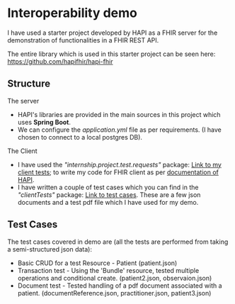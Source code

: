 # Interoperability demo

I have used a starter project developed by HAPI as a FHIR server for the demonstration of functionalities in a FHIR REST API.

The entire library which is used in this starter project can be seen here: https://github.com/hapifhir/hapi-fhir

## Structure

The server

- HAPI's libraries are provided in the main sources in this project which uses **Spring Boot**.
- We can configure the *application.yml* file as per requirements. (I have chosen to connect to a local postgres DB).

The Client

- I have used the *"internship.project.test.requests"* package: [Link to my client tests](https://github.com/sharvkk/cotiviti-summer-internship/tree/main/demo-code/src/test/java/internship/project/test/requests); to write my code for FHIR client as per [documentation of HAPI](https://hapifhir.io/hapi-fhir/docs/).
- I have written a couple of test cases which you can find in the *"clientTests"* package: [Link to test cases](https://github.com/sharvkk/cotiviti-summer-internship/tree/main/demo-code/src/test/resources/clientTests). These are a few json documents and a test pdf file which I have used for my demo.


## Test Cases

The test cases covered in demo are (all the tests are performed from taking a semi-structured json data):

- Basic CRUD for a test Resource - Patient (patient.json)
- Transaction test - Using the 'Bundle' resource, tested multiple operations and conditional create. (patient2.json, observaion.json)
- Document test - Tested handling of a pdf document associated with a patient. (documentReference.json, practitioner.json, patient3.json)

